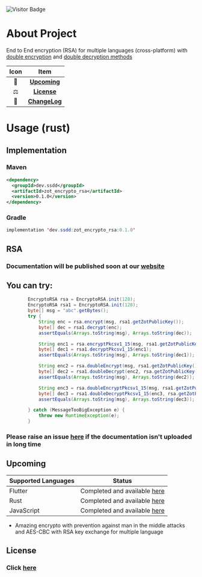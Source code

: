 ![Visitor Badge](https://visitor-badge.laobi.icu/badge?page_id=encrypto-rsa-java)

# About Project
End to End encryption (RSA) for multiple languages (cross-platform) with [double encryption](https://www.ssdd.dev/ssdd/zot/crypto/posts/rsa#doubleenc) and [double decryption methods](https://www.ssdd.dev/ssdd/zot/crypto/posts/rsa#doubledec)

| Icon |             Item              |
|:----:|:-----------------------------:|
|  🥳  |   [**Upcoming**](#Upcoming)   |
|  ⚖️  |    [**License**](#License)    |
|  📝  | [**ChangeLog**](CHANGELOG.md) |

# Usage (rust)

## Implementation
### Maven
```xml
<dependency>
  <groupId>dev.ssdd</groupId>
  <artifactId>zot_encrypto_rsa</artifactId>
  <version>0.1.0</version>
</dependency>
```

### Gradle
```java
implementation 'dev.ssdd:zot_encrypto_rsa:0.1.0'
```

## RSA


### Documentation will be published soon at our [website](https://www.ssdd.dev/zot/crypto/rsa/java)

## You can try:

```java
        EncryptoRSA rsa = EncryptoRSA.init(128);
        EncryptoRSA rsa1 = EncryptoRSA.init(128);
        byte[] msg = "abc".getBytes();
        try {
            String enc = rsa.encrypt(msg, rsa1.getZotPublicKey());
            byte[] dec = rsa1.decrypt(enc);
            assertEquals(Arrays.toString(msg), Arrays.toString(dec));

            String enc1 = rsa.encryptPkcsv1_15(msg, rsa1.getZotPublicKey());
            byte[] dec1 = rsa1.decryptPkcsv1_15(enc1);
            assertEquals(Arrays.toString(msg), Arrays.toString(dec1));

            String enc2 = rsa.doubleEncrypt(msg, rsa1.getZotPublicKey());
            byte[] dec2 = rsa1.doubleDecrypt(enc2, rsa.getZotPublicKey());
            assertEquals(Arrays.toString(msg), Arrays.toString(dec2));

            String enc3 = rsa.doubleEncryptPkcsv1_15(msg, rsa1.getZotPublicKey());
            byte[] dec3 = rsa1.doubleDecryptPkcsv1_15(enc3, rsa.getZotPublicKey());
            assertEquals(Arrays.toString(msg), Arrays.toString(dec3));

        } catch (MessageTooBigException e) {
            throw new RuntimeException(e);
        }
```

### Please raise an issue [here](https://github.com/zotcrypto/encrypto-rsa-java/issues) if the documentation isn't uploaded in long time

## Upcoming

| Supported Languages | Status                                                                                                    |
|---------------------|-----------------------------------------------------------------------------------------------------------|
| Flutter             | Completed and available [here](https://github.com/ssddcodes/stunning-encrypto/edit/encrypto/tree/flutter) |
| Rust                | Completed and available [here](https://github.com/zotcrypto/encrypto-rsa)                                 |
| JavaScript          | Completed and available [here](https://github.com/ssddcodes/stunning-encrypto/edit/encrypto/tree/js)      |

* Amazing encrypto with prevention against man in the middle attacks and AES-CBC with RSA key exchange for multiple language

## License

### Click [here](LICENSE.md)
